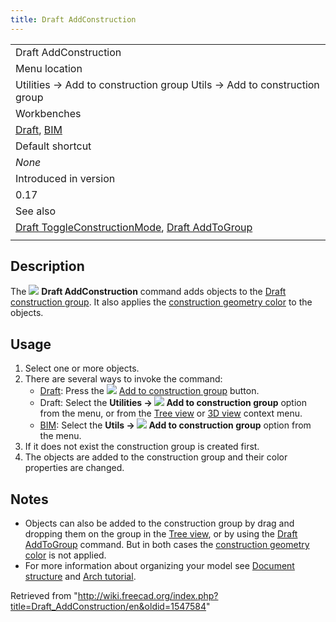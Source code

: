 ```yaml
---
title: Draft AddConstruction
---
```


|                                                                                                                                                        |
| ------------------------------------------------------------------------------------------------------------------------------------------------------ |
| Draft AddConstruction                                                                                                                                  |
| Menu location                                                                                                                                          |
| Utilities → Add to construction group Utils → Add to construction group                                                                                |
| Workbenches                                                                                                                                            |
| [Draft](/Draft_Workbench "Draft Workbench"), [BIM](/BIM_Workbench "BIM Workbench")                                                                     |
| Default shortcut                                                                                                                                       |
| _None_                                                                                                                                                 |
| Introduced in version                                                                                                                                  |
| 0.17                                                                                                                                                   |
| See also                                                                                                                                               |
| [Draft ToggleConstructionMode](/Draft_ToggleConstructionMode "Draft ToggleConstructionMode"), [Draft AddToGroup](/Draft_AddToGroup "Draft AddToGroup") |
|                                                                                                                                                        |

## Description

The ![](/images/Draft_AddConstruction.svg) **Draft AddConstruction** command adds objects to the [Draft construction group](/Draft_ToggleConstructionMode "Draft ToggleConstructionMode"). It also applies the [construction geometry color](/Draft_ToggleConstructionMode#Preferences "Draft ToggleConstructionMode") to the objects.

## Usage

1. Select one or more objects.
2. There are several ways to invoke the command:
   - [Draft](/Draft_Workbench "Draft Workbench"): Press the ![](/images/Draft_AddConstruction.svg) [Add to construction group](/Draft_AddConstruction "Draft AddConstruction") button.
   - Draft: Select the **Utilities → ![](/images/Draft_AddConstruction.svg) Add to construction group** option from the menu, or from the [Tree view](/Tree_view "Tree view") or [3D view](/3D_view "3D view") context menu.
   - [BIM](/BIM_Workbench "BIM Workbench"): Select the **Utils → ![](/images/Draft_AddConstruction.svg) Add to construction group** option from the menu.
3. If it does not exist the construction group is created first.
4. The objects are added to the construction group and their color properties are changed.

## Notes

- Objects can also be added to the construction group by drag and dropping them on the group in the [Tree view](/Tree_view "Tree view"), or by using the [Draft AddToGroup](/Draft_AddToGroup "Draft AddToGroup") command. But in both cases the [construction geometry color](/Draft_ToggleConstructionMode#Preferences "Draft ToggleConstructionMode") is not applied.
- For more information about organizing your model see [Document structure](/Document_structure "Document structure") and [Arch tutorial](/Arch_tutorial#Organizing_your_model "Arch tutorial").

Retrieved from "<http://wiki.freecad.org/index.php?title=Draft_AddConstruction/en&oldid=1547584>"
